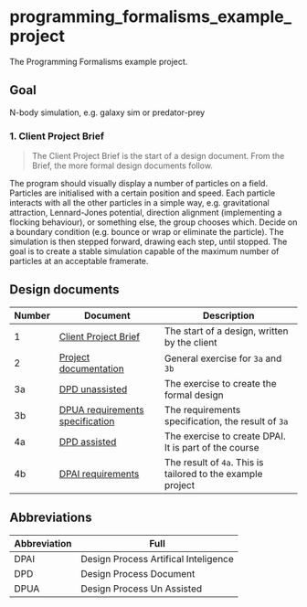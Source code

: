 # programming_formalisms_example_project

The Programming Formalisms example project.

## Goal

N-body simulation, e.g. galaxy sim or predator-prey

### 1. Client Project Brief

> The Client Project Brief is the start of a design document.
> From the Brief, the more formal design documents follow.

The program should visually display a number of particles on a field. 
Particles are initialised with a certain position and speed. 
Each particle interacts with all the other particles in a simple way, 
e.g. gravitational attraction, Lennard-Jones potential, 
direction alignment (implementing a flocking behaviour), 
or something else, the group chooses which. 
Decide on a boundary condition (e.g. bounce or wrap or eliminate the particle). 
The simulation is then stepped forward, drawing each step, until stopped. 
The goal is to create a stable simulation capable 
of the maximum number of particles at an acceptable framerate.

## Design documents

Number|Document                                                              |Description
------|----------------------------------------------------------------------|------------------------------------------------
1     |[Client Project Brief](client_project_brief.md)                       |The start of a design, written by the client
2     |[Project documentation](Example_project_designProcessDocumentation.md)|General exercise for `3a` and `3b`
3a    |[DPD unassisted](DPD_unassisted.md)                                   |The exercise to create the formal design
3b    |[DPUA requirements specification](DPUA_requirementspecification.md)   |The requirements specification, the result of `3a`
4a    |[DPD assisted](DPD_assisted.md)                                       |The exercise to create DPAI. It is part of the course
4b    |[DPAI requirements](DPAI_requirements.md)                             |The result of `4a`. This is tailored to the example project

## Abbreviations

Abbreviation|Full
------------|------------------------------------
DPAI        |Design Process Artifical Inteligence 
DPD         |Design Process Document
DPUA        |Design Process Un Assisted
